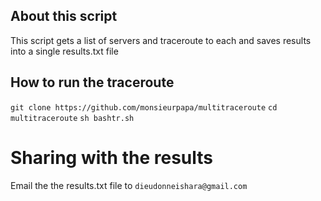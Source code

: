 ## About this script
This script gets a list of servers and traceroute to each and saves results into a single results.txt file

## How to run the traceroute
`git clone https://github.com/monsieurpapa/multitraceroute`
`cd multitraceroute`
`sh bashtr.sh`

# Sharing with the results
Email the the results.txt file to `dieudonneishara@gmail.com`
